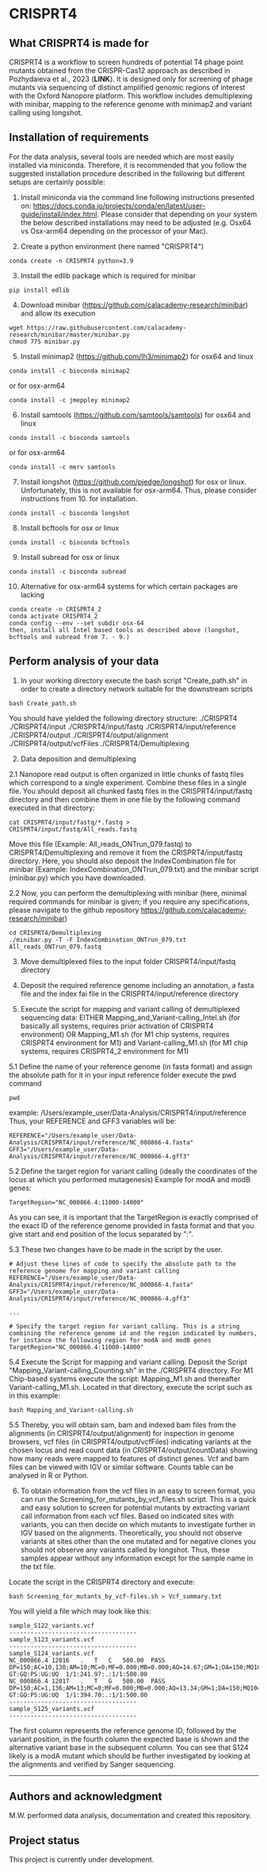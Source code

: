 # CRISPRT4



## What CRISPRT4 is made for

CRISPRT4 is a workflow to screen hundreds of potential T4 phage point mutants obtained from the CRISPR-Cas12 approach as described in Pozhydaieva et al., 2023 (**LINK**). It is designed only for screening of phage mutants via sequencing of distinct amplified genomic regions of interest with the Oxford Nanopore platform. This workflow includes demultiplexing with minibar, mapping to the reference genome with minimap2 and variant calling using longshot.

## Installation of requirements

For the data analysis, several tools are needed which are most easily installed via miniconda. Therefore, it is recommended that you follow the suggested installation procedure described in the following but different setups are certainly possible:

1. Install miniconda via the command line following instructions presented on: https://docs.conda.io/projects/conda/en/latest/user-guide/install/index.html. Please consider that depending on your system the below described installations may need to be adjusted (e.g. Osx64 vs Osx-arm64 depending on the processor of your Mac).

2. Create a python environment (here named "CRISPRT4")
```
conda create -n CRISPRT4 python=3.9
```

3. Install the edlib package which is required for minibar
```
pip install edlib
```

4. Download minibar (https://github.com/calacademy-research/minibar) and allow its execution
```
wget https://raw.githubusercontent.com/calacademy-research/minibar/master/minibar.py
chmod 775 minibar.py
```

5. Install minimap2 (https://github.com/lh3/minimap2) for osx64 and linux
```
conda install -c bioconda minimap2
```
or for osx-arm64
```
conda install -c jmeppley minimap2
```

6. Install samtools (https://github.com/samtools/samtools) for osx64 and linux
```
conda install -c bioconda samtools
```
or for osx-arm64
```
conda install -c merv samtools
```

7. Install longshot (https://github.com/pjedge/longshot) for osx or linux. Unfortunately, this is not available for osx-arm64. Thus, please consider instructions from 10. for installation.
```
conda install -c bioconda longshot
```

8. Install bcftools for osx or linux
```
conda install -c bioconda bcftools
```

9. Install subread for osx or linux
```
conda install -c bioconda subread
```

10. Alternative for osx-arm64 systems for which certain packages are lacking
```
conda create -n CRISPRT4_2
conda activate CRISPRT4_2
conda config --env --set subdir osx-64
then, install all Intel based tools as described above (longshot, bcftools and subread from 7. - 9.)
```


## Perform analysis of your data

1. In your working directory execute the bash script "Create_path.sh" in order to create a directory network suitable for the downstream scripts
```
bash Create_path.sh
```

You should have yielded the following directory structure:
./CRISPRT4
./CRISPRT4/input
./CRISPRT4/input/fastq
./CRISPRT4/input/reference
./CRISPRT4/output
./CRISPRT4/output/alignment
./CRISPRT4/output/vcfFiles
./CRISPRT4/Demultiplexing

2. Data deposition and demultiplexing

2.1 Nanopore read output is often organized in little chunks of fastq files which correspond to a single experiment. Combine these files in a single file. You should deposit all chunked fastq files in the CRISPRT4/input/fastq directory and then combine them in one file by the following command executed in that directory:
```
cat CRISPRT4/input/fastq/*.fastq > CRISPRT4/input/fastq/All_reads.fastq
```
Move this file (Example: All_reads_ONTrun_079.fastq) to CRISPRT4/Demultiplexing and remove it from the CRISPRT4/input/fastq directory. Here, you should also deposit the IndexCombination file for minibar (Example: IndexCombination_ONTrun_079.txt) and the minibar script (minibar.py) which you have downloaded. 

2.2 Now, you can perform the demultiplexing with minibar (here, minimal required commands for minibar is given; if you require any specifications, please navigate to the github repository https://github.com/calacademy-research/minibar)
```
cd CRISPRT4/Demultiplexing
./minibar.py -T -F IndexCombination_ONTrun_079.txt All_reads_ONTrun_079.fastq
```
3. Move demultiplexed files to the input folder CRISPRT4/input/fastq directory

4. Deposit the required reference genome including an annotation, a fasta file and the index fai file in the CRISPRT4/input/reference directory

5. Execute the script for mapping and variant calling of demultiplexed sequencing data:
EITHER Mapping_and_Variant-calling_Intel.sh (for basically all systems, requires prior activation of CRISPRT4 environment) OR Mapping_M1.sh (for M1 chip systems, requires CRISPRT4 environment for M1) and Variant-calling_M1.sh (for M1 chip systems, requires CRISPRT4_2 environment for M1)

5.1 Define the name of your reference genome (in fasta format) and assign the absolute path for it
in your input reference folder execute the pwd command
```
pwd
```
example: /Users/example_user/Data-Analysis/CRISPRT4/input/reference
Thus, your REFERENCE and GFF3 variables will be:
```
REFERENCE="/Users/example_user/Data-Analysis/CRISPRT4/input/reference/NC_000866-4.fasta"
GFF3="/Users/example_user/Data-Analysis/CRISPRT4/input/reference/NC_000866-4.gff3"
```
5.2 Define the target region for variant calling (ideally the coordinates of the locus at which you performed mutagenesis)
Example for modA and modB genes: 
```
TargetRegion="NC_000866.4:11000-14000"
```
As you can see, it is important that the TargetRegion is exactly comprised of the exact ID of the reference genome provided in fasta format and that you give start and end position of the locus separated by ":".

5.3 These two changes have to be made in the script by the user. 
```
# Adjust these lines of code to specify the absolute path to the reference genome for mapping and variant calling
REFERENCE="/Users/example_user/Data-Analysis/CRISPRT4/input/reference/NC_000866-4.fasta"
GFF3="/Users/example_user/Data-Analysis/CRISPRT4/input/reference/NC_000866-4.gff3"

...

# Specify the target region for variant calling. This is a string combining the reference genome id and the region indicated by numbers, for instance the following region for modA and modB genes
TargetRegion="NC_000866.4:11000-14000"
```

5.4 Execute the Script for mapping and variant calling.
Deposit the Script "Mapping_Variant-calling_Counting.sh" in the ./CRISPRT4 directory. For M1 Chip-based systems execute the script: Mapping_M1.sh and thereafter Variant-calling_M1.sh.
Located in that directory, execute the script such as in this example:
```
bash Mapping_and_Variant-calling.sh
```

5.5 Thereby, you will obtain sam, bam and indexed bam files from the alignments (in CRISPRT4/output/alignment) for inspection in genome browsers, vcf files (in CRISPRT4/output/vcfFiles) indicating variants at the chosen locus and read count data (in CRISPRT4/output/countData) showing how many reads were mapped to features of distinct genes. Vcf and bam files can be viewed with IGV or similar software. Counts table can be analysed in R or Python.

6. To obtain information from the vcf files in an easy to screen format, you can run the Screening_for_mutants_by_vcf_files.sh script.
This is a quick and easy solution to screen for potential mutants by extracting variant call information from each vcf files. Based on indicated sites with variants, you can then decide on which mutants to investigate further in IGV based on the alignments. Theoretically, you should not observe variants at sites other than the one mutated and for negative clones you should not observe any variants called by longshot. Thus, these samples appear without any information except for the sample name in the txt file.

Locate the script in the CRISPRT4 directory and execute:
```
bash Screening_for_mutants_by_vcf-files.sh > Vcf_summary.txt
```

You will yield a file which may look like this:
```
sample_S122_variants.vcf
------------------------------------
sample_S123_variants.vcf
------------------------------------
sample_S124_variants.vcf
NC_000866.4	12016	.	T	C	500.00	PASS	DP=150;AC=10,130;AM=10;MC=0;MF=0.000;MB=0.000;AQ=14.67;GM=1;DA=150;MQ10=1.00;MQ20=1.00;MQ30=1.00;MQ40=1.00;MQ50=1.00;PH=500.00,244.98,244.98,0.00;SC=GTATCATTACTTCTTGTTCAT;	GT:GQ:PS:UG:UQ	1/1:241.97:.:1/1:500.00
NC_000866.4	12017	.	T	G	500.00	PASS	DP=150;AC=1,136;AM=13;MC=0;MF=0.000;MB=0.000;AQ=13.34;GM=1;DA=150;MQ10=1.00;MQ20=1.00;MQ30=1.00;MQ40=1.00;MQ50=1.00;PH=500.00,397.71,397.71,0.00;SC=TATCATTACTTCTTGTTCATC;	GT:GQ:PS:UG:UQ	1/1:394.70:.:1/1:500.00
------------------------------------
sample_S125_variants.vcf
------------------------------------
```
The first column represents the reference genome ID, followed by the variant position, in the fourth column the expected base is shown and the alternative variant base in the subsequent column. You can see that S124 likely is a modA mutant which should be further investigated by looking at the alignments and verified by Sanger sequencing.


***

## Authors and acknowledgment
M.W. performed data analysis, documentation and created this repository.

## Project status
This project is currently under development.
